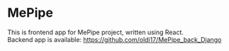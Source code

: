 # MePipe

This is frontend app for MePipe project, written using React. <br />
Backend app is available: https://github.com/oldi17/MePipe_back_Django
